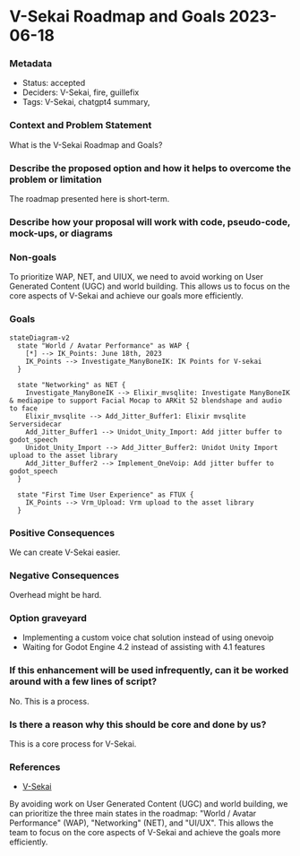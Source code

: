 # V-Sekai Roadmap and Goals 2023-06-18

### Metadata

- Status: accepted
- Deciders: V-Sekai, fire, guillefix
- Tags: V-Sekai, chatgpt4 summary,

### Context and Problem Statement

What is the V-Sekai Roadmap and Goals?

### Describe the proposed option and how it helps to overcome the problem or limitation

The roadmap presented here is short-term.

### Describe how your proposal will work with code, pseudo-code, mock-ups, or diagrams

### Non-goals

To prioritize WAP, NET, and UIUX, we need to avoid working on User Generated Content (UGC) and world building. This allows us to focus on the core aspects of V-Sekai and achieve our goals more efficiently.

### Goals

```mermaid
stateDiagram-v2
  state "World / Avatar Performance" as WAP {
    [*] --> IK_Points: June 18th, 2023
    IK_Points --> Investigate_ManyBoneIK: IK Points for V-sekai
  }
  
  state "Networking" as NET {
    Investigate_ManyBoneIK --> Elixir_mvsqlite: Investigate ManyBoneIK & mediapipe to support Facial Mocap to ARKit 52 blendshape and audio to face
    Elixir_mvsqlite --> Add_Jitter_Buffer1: Elixir mvsqlite Serversidecar
    Add_Jitter_Buffer1 --> Unidot_Unity_Import: Add jitter buffer to godot_speech
    Unidot_Unity_Import --> Add_Jitter_Buffer2: Unidot Unity Import upload to the asset library
    Add_Jitter_Buffer2 --> Implement_OneVoip: Add jitter buffer to godot_speech
  }

  state "First Time User Experience" as FTUX {
    IK_Points --> Vrm_Upload: Vrm upload to the asset library
  }
```

### Positive Consequences

We can create V-Sekai easier.

### Negative Consequences

Overhead might be hard.

### Option graveyard

- Implementing a custom voice chat solution instead of using onevoip
- Waiting for Godot Engine 4.2 instead of assisting with 4.1 features

### If this enhancement will be used infrequently, can it be worked around with a few lines of script?

No. This is a process.

### Is there a reason why this should be core and done by us?

This is a core process for V-Sekai.

### References

- [V-Sekai](https://v-sekai.org/)

By avoiding work on User Generated Content (UGC) and world building, we can prioritize the three main states in the roadmap: "World / Avatar Performance" (WAP), "Networking" (NET), and "UI/UX". This allows the team to focus on the core aspects of V-Sekai and achieve the goals more efficiently.